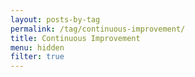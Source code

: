 ```yaml
---
layout: posts-by-tag
permalink: /tag/continuous-improvement/
title: Continuous Improvement
menu: hidden
filter: true
---
```

